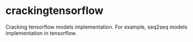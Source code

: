 # crackingtensorflow
Cracking tensorflow models implementation. For example, seq2seq models implementation in tensorflow.
